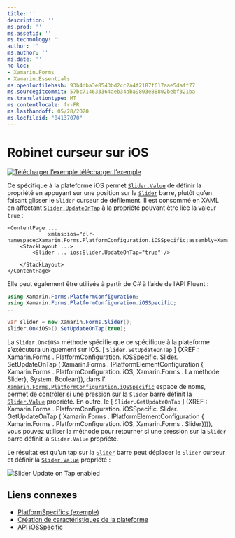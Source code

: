 ```yaml
---
title: ''
description: ''
ms.prod: ''
ms.assetid: ''
ms.technology: ''
author: ''
ms.author: ''
ms.date: ''
no-loc:
- Xamarin.Forms
- Xamarin.Essentials
ms.openlocfilehash: 93b4dba3e8543bd2cc2a4f2187f617aae5daff77
ms.sourcegitcommit: 57bc714633364aeb34aba9803e88802bebf321ba
ms.translationtype: MT
ms.contentlocale: fr-FR
ms.lasthandoff: 05/28/2020
ms.locfileid: "84137070"
---
```

# <a name="slider-thumb-tap-on-ios"></a>Robinet curseur sur iOS

[![Télécharger ](~/media/shared/download.png) l’exemple télécharger l’exemple](https://docs.microsoft.com/samples/xamarin/xamarin-forms-samples/userinterface-platformspecifics)

Ce spécifique à la plateforme iOS permet [`Slider.Value`](xref:Xamarin.Forms.Slider.Value) de définir la propriété en appuyant sur une position sur la [`Slider`](xref:Xamarin.Forms.Slider) barre, plutôt qu’en faisant glisser le `Slider` curseur de défilement. Il est consommé en XAML en affectant [`Slider.UpdateOnTap`](xref:Xamarin.Forms.PlatformConfiguration.iOSSpecific.Slider.UpdateOnTapProperty) à la propriété pouvant être liée la valeur `true` :

```xaml
<ContentPage ...
             xmlns:ios="clr-namespace:Xamarin.Forms.PlatformConfiguration.iOSSpecific;assembly=Xamarin.Forms.Core">
    <StackLayout ...>
        <Slider ... ios:Slider.UpdateOnTap="true" />
        ...
    </StackLayout>
</ContentPage>
```

Elle peut également être utilisée à partir de C# à l’aide de l’API Fluent :

```csharp
using Xamarin.Forms.PlatformConfiguration;
using Xamarin.Forms.PlatformConfiguration.iOSSpecific;
...

var slider = new Xamarin.Forms.Slider();
slider.On<iOS>().SetUpdateOnTap(true);
```

La `Slider.On<iOS>` méthode spécifie que ce spécifique à la plateforme s’exécutera uniquement sur iOS. [ `Slider.SetUpdateOnTap` ] (XREF : Xamarin.Forms . PlatformConfiguration. iOSSpecific. Slider. SetUpdateOnTap ( Xamarin.Forms . IPlatformElementConfiguration { Xamarin.Forms . PlatformConfiguration. iOS, Xamarin.Forms . La méthode Slider}, System. Boolean)), dans l' [`Xamarin.Forms.PlatformConfiguration.iOSSpecific`](xref:Xamarin.Forms.PlatformConfiguration.iOSSpecific) espace de noms, permet de contrôler si une pression sur la `Slider` barre définit la [`Slider.Value`](xref:Xamarin.Forms.Slider.Value) propriété. En outre, le [ `Slider.GetUpdateOnTap` ] (XREF : Xamarin.Forms . PlatformConfiguration. iOSSpecific. Slider. GetUpdateOnTap ( Xamarin.Forms . IPlatformElementConfiguration { Xamarin.Forms . PlatformConfiguration. iOS, Xamarin.Forms . Slider}))), vous pouvez utiliser la méthode pour retourner si une pression sur la `Slider` barre définit la `Slider.Value` propriété.

Le résultat est qu’un tap sur la [`Slider`](xref:Xamarin.Forms.Slider) barre peut déplacer le `Slider` curseur et définir la [`Slider.Value`](xref:Xamarin.Forms.Slider.Value) propriété :

![](slider-thumb-images/slider-updateontap.png "Slider Update on Tap enabled")

## <a name="related-links"></a>Liens connexes

- [PlatformSpecifics (exemple)](https://docs.microsoft.com/samples/xamarin/xamarin-forms-samples/userinterface-platformspecifics)
- [Création de caractéristiques de la plateforme](~/xamarin-forms/platform/platform-specifics/index.md#creating-platform-specifics)
- [API iOSSpecific](xref:Xamarin.Forms.PlatformConfiguration.iOSSpecific)
